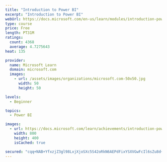 ```yaml
---
title: "Introduction to Power BI"
excerpt: "Introduction to Power BI"
webUrl: https://docs.microsoft.com/en-us/learn/modules/introduction-power-bi/
type: course
price: Free
length: PT31M
ratings:
  count: 4368
  average: 4.7275643
heat: 135

provider:
  name: Microsoft Learn
  domain: microsoft.com
  images:
    - url: /assets/images/organizations/microsoft.com-50x50.jpg
      width: 50
      height: 50

levels:
  - Beginner

topics:
  - Power BI

images:
  - url: https://docs.microsoft.com/learn/achievements/introduction-power-bi-social.png
    width: 800
    height: 400
    isCached: true

secured: "cqq+NAB+YfxzjZ3gl98LxjXjoSXc5S42oRkN6AEPdFixYSXVGwFcIl6sZu8d+u1/xR47V0r0pwgwVvpYvJNykmb6m4hz2Z/R8csNQpfCt0u2gnr9EA/qCiGClVovpk68erNWLvT+Wv9VIVSo4i+c0YI8gVgjSfIHY8GTRAibgV1eKd8tjZmGNdPcv4nv/JgDhd+A/E5HJytY5+LWT3IJ/l7csdk+ljx+VSThhjU7UZhHHn8GDWT2I9c5YasPK8vRRUN7KVBbjpT8C5tnAe4L4I74kbhRqR4Bb04qTz4MUwjZKtiMlu6lRefv5XAzAQIcZrWvSPID5Lrng3rA9jptGUSQrSuhZIa9nsxITmZgNDy281jExXmxnjW/3j7cJtD//nrvmBwynN5Rz2myIKxRcw==;AjGULen0vmGAkiRggrjuzQ=="
---
```


